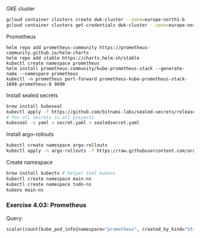 GKE cluster
```bash
gcloud container clusters create dwk-cluster --zone=europe-north1-b
gcloud container clusters get-credentials dwk-cluster --zone=europe-north1-b
```

Prometheus
```
helm repo add prometheus-community https://prometheus-community.github.io/helm-charts
helm repo add stable https://charts.helm.sh/stable
kubectl create namespace prometheus
helm install prometheus-community/kube-prometheus-stack --generate-name --namespace prometheus
kubectl -n prometheus port-forward prometheus-kube-prometheus-stack-1608-prometheus-0 9090
```

Install sealed secrets
```bash
brew install kubeseal
kubectl apply -f https://github.com/bitnami-labs/sealed-secrets/releases/download/v0.12.1/controller.yaml
# for all secrets in all projects
kubeseal -o yaml < secret.yaml > sealedsecret.yaml
```

Install argo-rollouts
```bash
kubectl create namespace argo-rollouts
kubectl apply -n argo-rollouts -f https://raw.githubusercontent.com/argoproj/argo-rollouts/stable/manifests/install.yaml
```

Create namespace
```bash
brew install kubectx # helper tool kubens
kubectl create namespace main-ns
kubectl create namespace todo-ns
kubens main-ns
```


### Exercise 4.03: Prometheus

Query:
```bash
scalar(count(kube_pod_info{namespace="prometheus", created_by_kind="StatefulSet"}))
```
